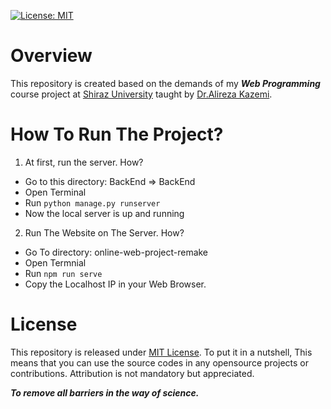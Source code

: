[![License: MIT](https://img.shields.io/badge/License-MIT-yellow.svg)](https://opensource.org/licenses/MIT)

# Overview
This repository is created based on the demands of my ___Web Programming___ course project at [Shiraz University](http://www2.shirazu.ac.ir/en/node/1510) taught by [Dr.Alireza Kazemi](https://scholar.google.com/citations?user=kYBHUe8AAAAJ&hl=en).

# How To Run The Project?
1. At first, run the server. How?
  - Go to this directory: BackEnd => BackEnd
  - Open Terminal
  - Run `python manage.py runserver`
  - Now the local server is up and running
2. Run The Website on The Server. How?
  - Go To directory: online-web-project-remake
  - Open Termnial
  - Run `npm run serve`
  - Copy the Localhost IP in your Web Browser.


# License
This repository is released under [MIT License](https://opensource.org/licenses/MIT). To put it in a nutshell, This means that you can use the source codes in any opensource projects or contributions. Attribution is not mandatory but appreciated.

***To remove all barriers in the way of science.***
